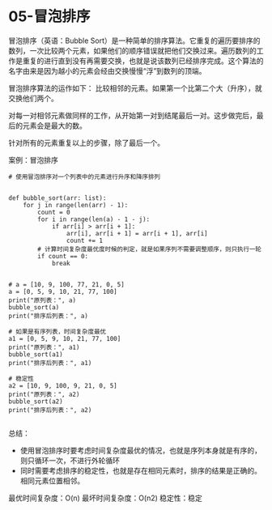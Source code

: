 # 05-冒泡排序


冒泡排序（英语：Bubble Sort）是一种简单的排序算法。它重复的遍历要排序的数列，一次比较两个元素，如果他们的顺序错误就把他们交换过来。遍历数列的工作是重复的进行直到没有再需要交换，也就是说该数列已经排序完成。这个算法的名字由来是因为越小的元素会经由交换慢慢“浮”到数列的顶端。

冒泡排序算法的运作如下：
比较相邻的元素。如果第一个比第二个大（升序），就交换他们两个。

对每一对相邻元素做同样的工作，从开始第一对到结尾最后一对。这步做完后，最后的元素会是最大的数。

针对所有的元素重复以上的步骤，除了最后一个。


案例：冒泡排序

```
# 使用冒泡排序对一个列表中的元素进行升序和降序排列


def bubble_sort(arr: list):
    for j in range(len(arr) - 1):
        count = 0
        for i in range(len(a) - 1 - j):
            if arr[i] > arr[i + 1]:
                arr[i], arr[i + 1] = arr[i + 1], arr[i]
                count += 1
        # 计算时间复杂度最优度时候的判定，就是如果序列不需要调整顺序，则只执行一轮
        if count == 0:
            break


# a = [10, 9, 100, 77, 21, 0, 5]
a = [0, 5, 9, 10, 21, 77, 100]
print("原列表：", a)
bubble_sort(a)
print("排序后列表：", a)

# 如果是有序列表，时间复杂度最优
a1 = [0, 5, 9, 10, 21, 77, 100]
print("原列表：", a1)
bubble_sort(a1)
print("排序后列表：", a1)

# 稳定性
a2 = [10, 9, 100, 9, 21, 0, 5]
print("原列表：", a2)
bubble_sort(a2)
print("排序后列表：", a2)


```

总结：

- 使用冒泡排序时要考虑时间复杂度最优的情况，也就是序列本身就是有序的，则只循环一次，不进行外轮循环
- 同时需要考虑排序的稳定性，也就是存在相同元素时，排序的结果是正确的。相同元素位置相邻。




最优时间复杂度：O(n)
最坏时间复杂度：O(n2)
稳定性：稳定
